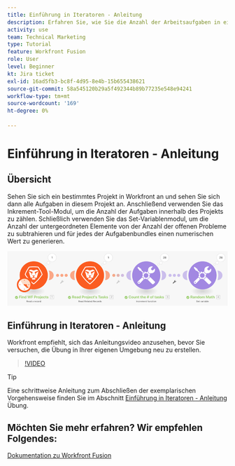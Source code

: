 ```yaml
---
title: Einführung in Iteratoren - Anleitung
description: Erfahren Sie, wie Sie die Anzahl der Arbeitsaufgaben in einem Projekt zählen und dann einen Wert für jedes der Aufgabenbundles berechnen, alles in [!DNL Adobe Workfront Fusion].
activity: use
team: Technical Marketing
type: Tutorial
feature: Workfront Fusion
role: User
level: Beginner
kt: Jira ticket
exl-id: 16ad5fb3-bc8f-4d95-8e4b-15b655438621
source-git-commit: 58a545120b29a5f492344b89b77235e548e94241
workflow-type: tm+mt
source-wordcount: '169'
ht-degree: 0%

---
```


# Einführung in Iteratoren - Anleitung

## Übersicht

Sehen Sie sich ein bestimmtes Projekt in Workfront an und sehen Sie sich dann alle Aufgaben in diesem Projekt an. Anschließend verwenden Sie das Inkrement-Tool-Modul, um die Anzahl der Aufgaben innerhalb des Projekts zu zählen. Schließlich verwenden Sie das Set-Variablenmodul, um die Anzahl der untergeordneten Elemente von der Anzahl der offenen Probleme zu subtrahieren und für jedes der Aufgabenbundles einen numerischen Wert zu generieren.

![Ein Bild des Fusion-Szenarios](assets/iteration-and-aggregation-1.png)

## Einführung in Iteratoren - Anleitung

Workfront empfiehlt, sich das Anleitungsvideo anzusehen, bevor Sie versuchen, die Übung in Ihrer eigenen Umgebung neu zu erstellen.

>[!VIDEO](https://video.tv.adobe.com/v/335278/?quality=12)

>[!TIP]
>
>Eine schrittweise Anleitung zum Abschließen der exemplarischen Vorgehensweise finden Sie im Abschnitt [Einführung in Iteratoren - Anleitung](https://experienceleague.adobe.com/docs/workfront-learn/tutorials-workfront/fusion/exercises/introduction-to-iterators.html?lang=en) Übung.


## Möchten Sie mehr erfahren? Wir empfehlen Folgendes:

[Dokumentation zu Workfront Fusion](https://experienceleague.adobe.com/docs/workfront/using/adobe-workfront-fusion/workfront-fusion-2.html?lang=en)
